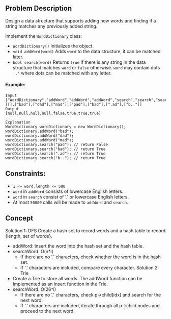 ## Problem Description

Design a data structure that supports adding new words and finding if a string matches any previously added string.

Implement the `WordDictionary` class:

- `WordDictionary()` Initializes the object.
- `void addWord(word)` Adds `word` to the data structure, it can be matched later.
- `bool search(word)` Returns `true` if there is any string in the data structure that matches `word` or `false` otherwise. `word` may contain dots `'.'` where dots can be matched with any letter.

#### Example:
```plaintext
Input
["WordDictionary","addWord","addWord","addWord","search","search","search","search"]
[[],["bad"],["dad"],["mad"],["pad"],["bad"],[".ad"],["b.."]]
Output
[null,null,null,null,false,true,true,true]

Explanation
WordDictionary wordDictionary = new WordDictionary();
wordDictionary.addWord("bad");
wordDictionary.addWord("dad");
wordDictionary.addWord("mad");
wordDictionary.search("pad"); // return False
wordDictionary.search("bad"); // return True
wordDictionary.search(".ad"); // return True
wordDictionary.search("b.."); // return True
```

## Constraints:

- `1 <= word.length <= 500`
- `word` in `addWord` consists of lowercase English letters.
- `word` in `search` consist of '.' or lowercase English letters.
- At most `50000` calls will be made to `addWord` and `search`.

## Concept
Solution 1: DFS
Create a hash set to record words and a hash table to record {length, set of words}.
  - addWord: Insert the word into the hash set and the hash table.
  - searchWord: O(n*l)
    * If there are no '.' characters, check whether the word is in the hash set.
    * If '.' characters are included, compare every character.
Solution 2: Trie
  - Create a Trie to store all words. The addWord function can be implemented as an insert function in the Trie.
  - searchWord: O(26^l)
    * If there are no '.' characters, check p->child[idx] and search for the next word.
    * If '.' characters are included, iterate through all p->child nodes and proceed to the next word.
